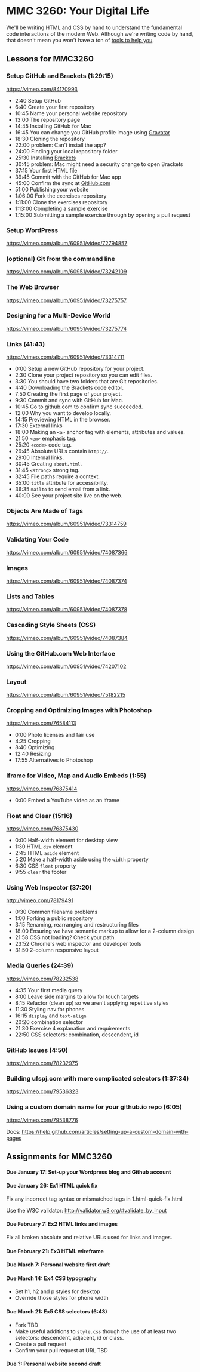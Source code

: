 # MMC 3260: Your Digital Life

We'll be writing HTML and CSS by hand to understand the fundamental code interactions of the modern Web. Although we're
writing code by hand, that doesn't mean you won't have a ton of [tools to help you](https://github.com/gotoplanb/mmc3260/wiki/Tools).

## Lessons for MMC3260

### Setup GitHub and Brackets (1:29:15)

https://vimeo.com/84170993

* 2:40 Setup GitHub 
* 6:40 Create your first repository
* 10:45 Name your personal website repository
* 13:00 The repository page
* 14:45 Installing GitHub for Mac
* 16:45 You can change you GitHub profile image using [Gravatar](http://gravatar.com)
* 18:30 Cloning the repository
* 22:00 problem: Can't install the app?
* 24:00 Finding your local repository folder
* 25:30 Installing [Brackets](http://brackets.io)
* 30:45 problem: Mac might need a security change to open Brackets
* 37:15 Your first HTML file
* 39:45 Commit with the GitHub for Mac app
* 45:00 Confirm the sync at [GitHub.com](http://github.com)
* 51:00 Publishing your website
* 1:06:00 Fork the exercises repository
* 1:11:00 Clone the exercises repository
* 1:13:00 Completing a sample exercise
* 1:15:00 Submitting a sample exercise through by opening a pull request

### Setup WordPress

https://vimeo.com/album/60951/video/72794857

### (optional) Git from the command line

https://vimeo.com/album/60951/video/73242109

### The Web Browser

https://vimeo.com/album/60951/video/73275757

### Designing for a Multi-Device World

https://vimeo.com/album/60951/video/73275774

### Links (41:43)

https://vimeo.com/album/60951/video/73314711

* 0:00 Setup a new GitHub repository for your project.
* 2:30 Clone your project repository so you can edit files.
* 3:30 You should have two folders that are Git repositories.
* 4:40 Downloading the Brackets code editor.
* 7:50 Creating the first page of your project.
* 9:30 Commit and sync with GitHub for Mac.
* 10:45 Go to github.com to confirm sync succeeded.
* 12:00 Why you want to develop locally.
* 14:15 Previewing HTML in the browser.
* 17:30 External links
* 18:00 Making an `<a>` anchor tag with elements, attributes and values.
* 21:50 `<em>` emphasis tag.
* 25:20 `<code>` code tag.
* 26:45 Absolute URLs contain `http://`.
* 29:00 Internal links.
* 30:45 Creating `about.html`.
* 31:45 `<strong>` strong tag.
* 32:45 File paths require a context.
* 35:00 `title` attribute for accessibility.
* 36:35 `mailto` to send email from a link.
* 40:00 See your project site live on the web.

### Objects Are Made of Tags

https://vimeo.com/album/60951/video/73314759

### Validating Your Code

https://vimeo.com/album/60951/video/74087366

### Images

https://vimeo.com/album/60951/video/74087374

### Lists and Tables

https://vimeo.com/album/60951/video/74087378

### Cascading Style Sheets (CSS)

https://vimeo.com/album/60951/video/74087384

### Using the GitHub.com Web Interface

https://vimeo.com/album/60951/video/74207102

### Layout

https://vimeo.com/album/60951/video/75182215

### Cropping and Optimizing Images with Photoshop

https://vimeo.com/76584113

* 0:00 Photo licenses and fair use
* 4:25 Cropping
* 8:40 Optimizing
* 12:40 Resizing
* 17:55 Alternatives to Photoshop

### Iframe for Video, Map and Audio Embeds (1:55)

https://vimeo.com/76875414

* 0:00 Embed a YouTube video as an iframe

### Float and Clear (15:16)

https://vimeo.com/76875430

* 0:00 Half-width element for desktop view
* 1:30 HTML `div` element
* 2:45 HTML `aside` element
* 5:20 Make a half-width aside using the `width` property
* 6:30 CSS `float` property
* 9:55 `clear` the footer

### Using Web Inspector (37:20)

http://vimeo.com/78179491

* 0:30 Common filename problems
* 1:00 Forking a public repository
* 3:15 Renaming, rearranging and restructuring files
* 18:00 Ensuring we have semantic markup to allow for a 2-column design
* 21:58 CSS not loading? Check your path.
* 23:52 Chrome's web inspector and developer tools
* 31:50 2-column responsive layout

### Media Queries (24:39)

https://vimeo.com/78232538

* 4:35 Your first media query
* 8:00 Leave side margins to allow for touch targets
* 8:15 Refactor (clean up) so we aren't applying repetitive styles
* 11:30 Styling nav for phones
* 16:15 `display` and `text-align`
* 20:20 combination selector
* 21:30 Exercise 4 explanation and requirements
* 22:50 CSS selectors: combination, descendent, id

### GitHub Issues (4:50)

https://vimeo.com/78232975

### Building ufspj.com with more complicated selectors (1:37:34)

https://vimeo.com/79536323

### Using a custom domain name for your github.io repo (6:05)

https://vimeo.com/79538776

Docs: https://help.github.com/articles/setting-up-a-custom-domain-with-pages

## Assignments for MMC3260

#### Due January 17: Set-up your Wordpress blog and Github account

#### Due January 26: Ex1 HTML quick fix

Fix any incorrect tag syntax or mismatched tags in 1.html-quick-fix.html

Use the W3C validator: http://validator.w3.org/#validate_by_input

#### Due February 7: Ex2 HTML links and images

Fix all broken absolute and relative URLs used for links and images.

#### Due February 21: Ex3 HTML wireframe

#### Due March 7: Personal website first draft

#### Due March 14: Ex4 CSS typography

* Set h1, h2 and p styles for desktop
* Override those styles for phone width

#### Due March 21: Ex5 CSS selectors (6:43)

* Fork TBD
* Make useful additions to `style.css` though the use of at least two selectors: descendent, adjacent, id or class.
* Create a pull request
* Confirm your pull request at URL TBD

#### Due ?: Personal website second draft
